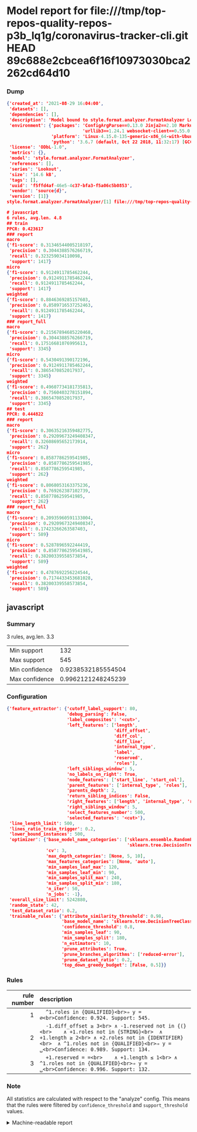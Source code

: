 # Model report for file:///tmp/top-repos-quality-repos-p3b_lq1g/coronavirus-tracker-cli.git HEAD 89c688e2cbcea6f16f10973030bca2262cd64d10

### Dump

```json
{'created_at': '2021-08-29 16:04:00',
 'datasets': [],
 'dependencies': [],
 'description': 'Model bound to style.format.analyzer.FormatAnalyzer Lookout analyzer.',
 'environment': {'packages': 'ConfigArgParse==0.13.0 Jinja2==2.10 MarkupSafe==1.1.1 PyStemmer==1.3.0 PyYAML==5.1 Pympler==0.5 SQLAlchemy==1.2.10 SQLAlchemy-Utils==0.33.3 asdf==2.3.2 bblfsh==2.12.7 boto==2.49.0 boto3==1.9.130 botocore==1.12.130 cachetools==2.0.1 certifi==2019.3.9 chardet==3.0.4 clint==0.5.1 docker==3.7.0 docker-pycreds==0.4.0 dulwich==0.19.11 grpcio==1.19.0 grpcio-tools==1.19.0 humanfriendly==4.16.1 humanize==0.5.1 idna==2.8 jmespath==0.9.4 jsonschema==2.6.0 lookout-sdk==0.4.1 lookout-sdk-ml==0.19.0 lookout-style==0.2.0 lz4==2.1.6 modelforge==0.12.1 numpy==1.16.2 packaging==19.0 pandas==0.22.0 pip==19.0.3 protobuf==3.7.0 psycopg2-binary==2.7.5 pygtrie==2.3 pyparsing==2.3.1 python-dateutil==2.8.0 python-igraph==0.7.1.post6 pytz==2019.1 requests==2.21.0 requirements-parser==0.2.0 scikit-learn==0.20.1 scikit-optimize==0.5.2 scipy==1.2.1 semantic-version==2.6.0 setuptools==40.8.0 six==1.12.0 smart-open==1.8.1 sourced-ml==0.8.2 spdx==2.5.0 stringcase==1.2.0 tabulate==0.8.2 tqdm==4.31.1 '
                             'urllib3==1.24.1 websocket-client==0.55.0 xxhash==1.3.0',
                 'platform': 'Linux-4.15.0-135-generic-x86_64-with-Ubuntu-18.04-bionic',
                 'python': '3.6.7 (default, Oct 22 2018, 11:32:17) [GCC 8.2.0]'},
 'license': 'ODbL-1.0',
 'metrics': {},
 'model': 'style.format.analyzer.FormatAnalyzer',
 'references': [],
 'series': 'Lookout',
 'size': '14.6 kB',
 'tags': [],
 'uuid': 'f5ffd4af-46e5-4c37-bfa3-f5a06c5b0853',
 'vendor': 'source{d}',
 'version': [1]}
style.format.analyzer.FormatAnalyzer/[1] file:///tmp/top-repos-quality-repos-p3b_lq1g/coronavirus-tracker-cli.git 89c688e2cbcea6f16f10973030bca2262cd64d10

# javascript
6 rules, avg.len. 4.8
## train
PPCR: 0.423617
### report
macro
{'f1-score': 0.31346544005218197,
 'precision': 0.3044388576266719,
 'recall': 0.323259034110098,
 'support': 1417}
micro
{'f1-score': 0.9124911785462244,
 'precision': 0.9124911785462244,
 'recall': 0.9124911785462244,
 'support': 1417}
weighted
{'f1-score': 0.8846369285157603,
 'precision': 0.8589716537252463,
 'recall': 0.9124911785462244,
 'support': 1417}
### report_full
macro
{'f1-score': 0.21567894685220468,
 'precision': 0.3044388576266719,
 'recall': 0.17516681076995613,
 'support': 3345}
micro
{'f1-score': 0.5430491390172196,
 'precision': 0.9124911785462244,
 'recall': 0.3865470852017937,
 'support': 3345}
weighted
{'f1-score': 0.49607734181735813,
 'precision': 0.7560403278151894,
 'recall': 0.3865470852017937,
 'support': 3345}
## test
PPCR: 0.444822
### report
macro
{'f1-score': 0.30635216359482775,
 'precision': 0.29209673249408347,
 'recall': 0.32608695652173914,
 'support': 262}
micro
{'f1-score': 0.8587786259541985,
 'precision': 0.8587786259541985,
 'recall': 0.8587786259541985,
 'support': 262}
weighted
{'f1-score': 0.8068053163375236,
 'precision': 0.769262387102739,
 'recall': 0.8587786259541985,
 'support': 262}
### report_full
macro
{'f1-score': 0.20935960591133004,
 'precision': 0.29209673249408347,
 'recall': 0.17423266263587403,
 'support': 589}
micro
{'f1-score': 0.5287896592244419,
 'precision': 0.8587786259541985,
 'recall': 0.38200339558573854,
 'support': 589}
weighted
{'f1-score': 0.4787692256224544,
 'precision': 0.7174433453681028,
 'recall': 0.38200339558573854,
 'support': 589}
```

## javascript
### Summary
3 rules, avg.len. 3.3

| | |
|-|-|
|Min support|132|
|Max support|545|
|Min confidence|0.9238532185554504|
|Max confidence|0.9962121248245239|

### Configuration

```json
{'feature_extractor': {'cutoff_label_support': 80,
                       'debug_parsing': False,
                       'label_composites': '<cut>',
                       'left_features': ['length',
                                         'diff_offset',
                                         'diff_col',
                                         'diff_line',
                                         'internal_type',
                                         'label',
                                         'reserved',
                                         'roles'],
                       'left_siblings_window': 5,
                       'no_labels_on_right': True,
                       'node_features': ['start_line', 'start_col'],
                       'parent_features': ['internal_type', 'roles'],
                       'parents_depth': 2,
                       'return_sibling_indices': False,
                       'right_features': ['length', 'internal_type', 'reserved', 'roles'],
                       'right_siblings_window': 5,
                       'select_features_number': 500,
                       'selected_features': '<cut>'},
 'line_length_limit': 500,
 'lines_ratio_train_trigger': 0.2,
 'lower_bound_instances': 500,
 'optimizer': {'base_model_name_categories': ['sklearn.ensemble.RandomForestClassifier',
                                              'sklearn.tree.DecisionTreeClassifier'],
               'cv': 3,
               'max_depth_categories': [None, 5, 10],
               'max_features_categories': [None, 'auto'],
               'min_samples_leaf_max': 120,
               'min_samples_leaf_min': 90,
               'min_samples_split_max': 240,
               'min_samples_split_min': 180,
               'n_iter': 50,
               'n_jobs': -1},
 'overall_size_limit': 5242880,
 'random_state': 42,
 'test_dataset_ratio': 0.2,
 'trainable_rules': {'attribute_similarity_threshold': 0.98,
                     'base_model_name': 'sklearn.tree.DecisionTreeClassifier',
                     'confidence_threshold': 0.8,
                     'min_samples_leaf': 90,
                     'min_samples_split': 180,
                     'n_estimators': 10,
                     'prune_attributes': True,
                     'prune_branches_algorithms': ['reduced-error'],
                     'prune_dataset_ratio': 0.2,
                     'top_down_greedy_budget': [False, 0.5]}}
```

### Rules

| rule number | description |
|----:|:-----|
| 1 | `  ^1.roles in {QUALIFIED}<br>⇒ y = ∅<br>Confidence: 0.924. Support: 545.` |
| 2 | `  -1.diff_offset ≥ 3<br>	∧ -1.reserved not in {(}<br>	∧ +1.roles not in {STRING}<br>	∧ +1.length ≥ 2<br>	∧ +2.roles not in {IDENTIFIER}<br>	∧ ^1.roles not in {QUALIFIED}<br>⇒ y = ␣<br>Confidence: 0.989. Support: 134.` |
| 3 | `  +1.reserved = =<br>	∧ +1.length ≤ 1<br>	∧ ^1.roles not in {QUALIFIED}<br>⇒ y = ␣<br>Confidence: 0.996. Support: 132.` |

### Note
All statistics are calculated with respect to the "analyze" config. This means that the rules were filtered by
`confidence_threshold` and `support_threshold` values.

<details>
    <summary>Machine-readable report</summary>
```json
{"javascript": {"avg_rule_len": 3.3333333333333335, "max_conf": 0.9962121248245239, "max_support": 545, "min_conf": 0.9238532185554504, "min_support": 132, "num_rules": 3}}
```
</details>
